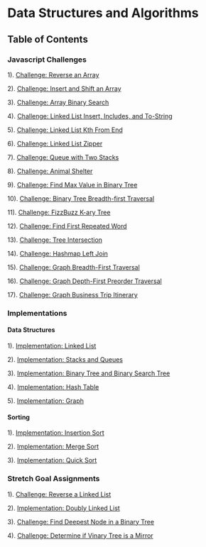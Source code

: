 # Data Structures and Algorithms

## Table of Contents

### Javascript Challenges

1). [Challenge: Reverse an Array](./array-reverse/README.md)  

2). [Challenge: Insert and Shift an Array](./array-insert-shift/README.md)  

3). [Challenge: Array Binary Search](./array-binary-search/README.md)  

4). [Challenge: Linked List Insert, Includes, and To-String](./linked-list/README.md)    

5). [Challenge: Linked List Kth From End](./linked-list/README.md)    

6). [Challenge: Linked List Zipper](./linked-list/README.md)  

7). [Challenge: Queue with Two Stacks](./stacks-queues/README.md)  

8). [Challenge: Animal Shelter](./stacks-queues/README.md)  

9). [Challenge: Find Max Value in Binary Tree](./trees/README.md) 

10). [Challenge: Binary Tree Breadth-first Traversal](./trees/README.md) 

11). [Challenge: FizzBuzz K-ary Tree](./trees/README.md)   

12). [Challenge: Find First Repeated Word](./repeated-word/README.md)  

13). [Challenge: Tree Intersection](./tree-intersection/README.md)  

14). [Challenge: Hashmap Left Join](./left-join/README.md) 

15). [Challenge: Graph Breadth-First Traversal](./graph/README.md)  

16). [Challenge: Graph Depth-First Preorder Traversal](./graph/README.md)  

17). [Challenge: Graph Business Trip Itinerary](./graph-business-trip/README.md)  
   

### Implementations

#### Data Structures

1). [Implementation: Linked List](./linked-list/README.md)  

2). [Implementation: Stacks and Queues](./stacks-queues/README.md) 

3). [Implementation: Binary Tree and Binary Search Tree](./trees/README.md) 

4). [Implementation: Hash Table](./hash-table/README.md)   

5). [Implementation: Graph](./graph/README.md) 

#### Sorting

1). [Implementation: Insertion Sort](./insert-sort/README.md) 

2). [Implementation: Merge Sort](./merge-sort/README.md)   

3). [Implementation: Quick Sort](./quick-sort/README.md)  

### Stretch Goal Assignments

1). [Challenge: Reverse a Linked List](./reverse-linked-list/README.md)  

2). [Implementation: Doubly Linked List](./doubly-linked-list/README.md)  

3). [Challenge: Find Deepest Node in a Binary Tree](./deepest-node-BT/README.md)

4). [Challenge: Determine if Vinary Tree is a Mirror](./mirror-binary-tree/README.md)


